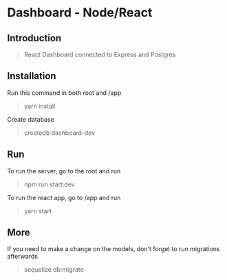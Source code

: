 # Dashboard - Node/React

## Introduction

> React Dashboard connected to Express and Postgres

## Installation

Run this command in both root and /app
> yarn install

Create database
> createdb dashboard-dev

## Run

To run the server, go to the root and run
> npm run start:dev

To run the react app, go to /app and run
> yarn start

## More

If you need to make a change on the models, don't forget to run migrations afterwards
> sequelize db:migrate